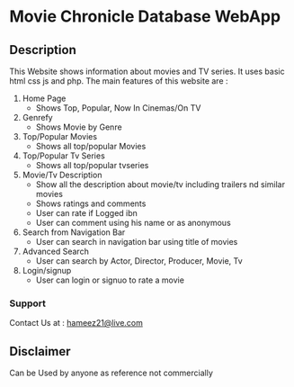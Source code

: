 # Movie Chronicle Database WebApp

## Description 
  This Website shows information about movies and TV series. It uses basic html css js and php.
  The main features of this website are :
  1. Home Page 
      - Shows Top, Popular, Now In Cinemas/On TV
  2. Genrefy
      - Shows Movie by Genre
  3. Top/Popular Movies
      - Shows all top/popular Movies
  4. Top/Popular Tv Series
      - Shows all top/popular tvseries
  5. Movie/Tv Description
      - Show all the description about movie/tv including trailers nd similar movies
      - Shows ratings and comments
      - User can rate if Logged ibn
      - User can comment using his name or as anonymous
  6. Search from Navigation Bar
       - User can search in navigation bar using title of movies
  7. Advanced Search
        - User can search by Actor, Director, Producer, Movie, Tv
  8. Login/signup
        - User can login or signuo to rate a movie
  
### Support
 Contact Us at : hameez21@live.com
  
  
  
  ## Disclaimer
  Can be Used by anyone as reference not commercially
